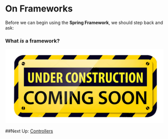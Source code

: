 # On Frameworks

Before we can begin using the **Spring Framework**, we should step back and ask: 

### What *is* a framework?

![TBD](Under-Construction-Sign.png)

##Next Up: [Controllers](3-controllers.md)
